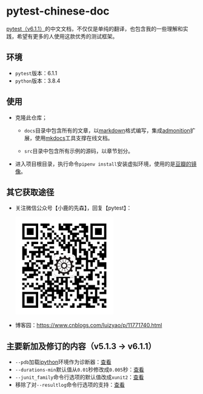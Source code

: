 # pytest-chinese-doc

[pytest（v6.1.1）](https://docs.pytest.org/en/6.1.1/contents.html)的中文文档，不仅仅是单纯的翻译，也包含我的一些理解和实践，希望有更多的人使用这款优秀的测试框架。


## 环境

- `pytest`版本：6.1.1
- `python`版本：3.8.4


## 使用

- 克隆此仓库；

    - `docs`目录中包含所有的文章，以[markdown](https://daringfireball.net/projects/markdown/)格式编写，集成[admonition](https://python-markdown.github.io/extensions/admonition/)扩展，使用[mkdocs](https://github.com/mkdocs/mkdocs)工具支撑在线文档。
    
    - `src`目录中包含所有示例的源码，以章节划分。
  
- 进入项目根目录，执行命令`pipenv install`安装虚拟环境，使用的是[豆瓣的镜像](https://pypi.doubanio.com/simple/)。

## 其它获取途径

- 关注微信公众号【小鹿的先森】，回复【pytest】：

    ![wechat](img/wechat.jpg)

- 博客园：<https://www.cnblogs.com/luizyao/p/11771740.html>

## 主要新加及修订的内容（v5.1.3 -> v6.1.1）

- `--pdb`加载[ipython](https://ipython.org/)环境作为诊断器：[查看](zh-Hans-CN/二、使用和调用/#_13)
- `--durations-min`默认值从`0.01`秒修改成`0.005`秒：[查看](zh-Hans-CN/二、使用和调用/#_14)
- `--junit_family`命令行选项的默认值改成`xunit2`：[查看](zh-Hans-CN/二、使用和调用/#xml)
- 移除了对`--resultlog`命令行选项的支持：[查看](https://docs.pytest.org/en/stable/deprecations.html#result-log-result-log)

